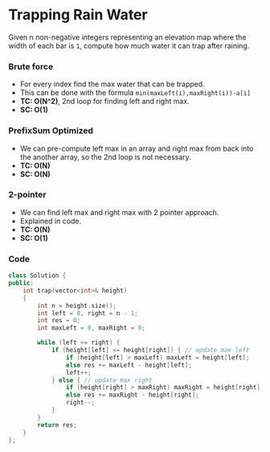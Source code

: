 # Trapping Rain Water

Given n non-negative integers representing an elevation map where the width of each bar is `1`, compute how much water it can trap after raining.

### Brute force

-   For every index find the max water that can be trapped.
-   This can be done with the formula `min(maxLeft(i),maxRight(i))-a[i]`
-   **TC: O(N^2)**, 2nd loop for finding left and right max.
-   **SC: O(1)**

### PrefixSum Optimized

-   We can pre-compute left max in an array and right max from back into the another array, so the 2nd loop is not necessary.
-   **TC: O(N)**
-   **SC: O(N)**

### 2-pointer

-   We can find left max and right max with 2 pointer approach.
-   Explained in code.
-   **TC: O(N)**
-   **SC: O(1)**

### Code

```cpp
class Solution {
public:
    int trap(vector<int>& height)
    {
        int n = height.size();
        int left = 0, right = n - 1;
        int res = 0;
        int maxLeft = 0, maxRight = 0;

        while (left <= right) {
            if (height[left] <= height[right]) { // update max left
                if (height[left] > maxLeft) maxLeft = height[left];
                else res += maxLeft - height[left];
                left++;
            } else { // update max right
                if (height[right] > maxRight) maxRight = height[right];
                else res += maxRight - height[right];
                right--;
            }
        }
        return res;
    }
};
```
